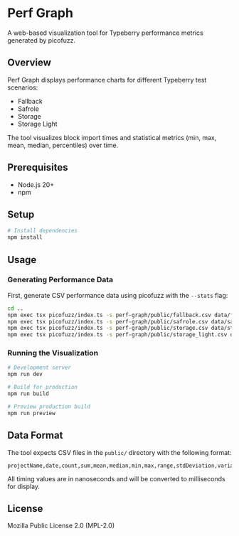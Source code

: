 # Perf Graph

A web-based visualization tool for Typeberry performance metrics generated by picofuzz.

## Overview

Perf Graph displays performance charts for different Typeberry test scenarios:
- Fallback
- Safrole
- Storage
- Storage Light

The tool visualizes block import times and statistical metrics (min, max, mean, median, percentiles) over time.

## Prerequisites

- Node.js 20+
- npm

## Setup

```bash
# Install dependencies
npm install
```

## Usage

### Generating Performance Data

First, generate CSV performance data using picofuzz with the `--stats` flag:

```bash
cd ..
npm exec tsx picofuzz/index.ts -s perf-graph/public/fallback.csv data/fallback /tmp/typeberry.sock
npm exec tsx picofuzz/index.ts -s perf-graph/public/safrole.csv data/safrole /tmp/typeberry.sock
npm exec tsx picofuzz/index.ts -s perf-graph/public/storage.csv data/storage /tmp/typeberry.sock
npm exec tsx picofuzz/index.ts -s perf-graph/public/storage_light.csv data/storage_light /tmp/typeberry.sock
```

### Running the Visualization

```bash
# Development server
npm run dev

# Build for production
npm run build

# Preview production build
npm run preview
```

## Data Format

The tool expects CSV files in the `public/` directory with the following format:

```
projectName,date,count,sum,mean,median,min,max,range,stdDeviation,variance,p1,p5,p10,p25,p50,p75,p90,p95,p99
```

All timing values are in nanoseconds and will be converted to milliseconds for display.

## License

Mozilla Public License 2.0 (MPL-2.0)
